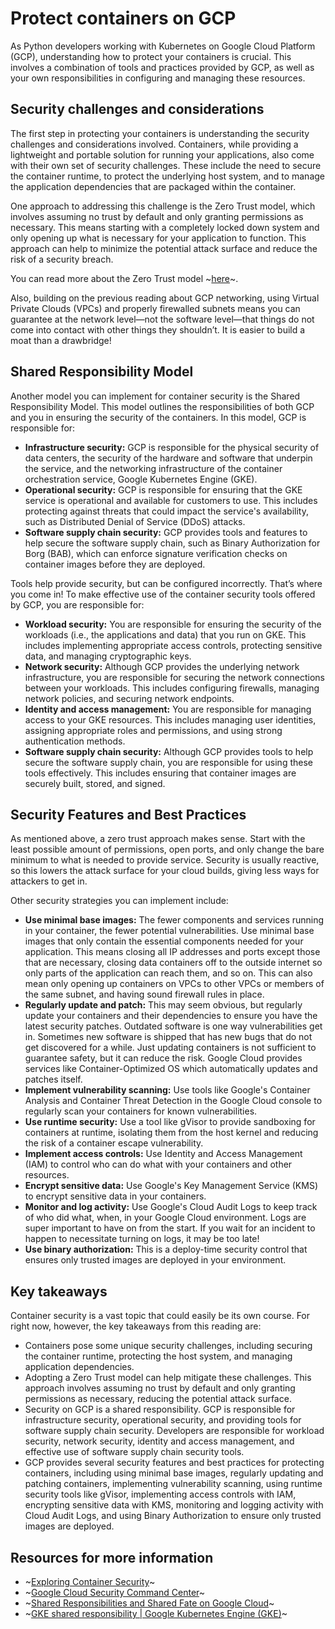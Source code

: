 #  Protect containers on GCP

As Python developers working with Kubernetes on Google Cloud Platform (GCP), understanding how to protect your containers is crucial. This involves a combination of tools and practices provided by GCP, as well as your own responsibilities in configuring and managing these resources.

## Security challenges and considerations

The first step in protecting your containers is understanding the security challenges and considerations involved. Containers, while providing a lightweight and portable solution for running your applications, also come with their own set of security challenges. These include the need to secure the container runtime, to protect the underlying host system, and to manage the application dependencies that are packaged within the container.

One approach to addressing this challenge is the Zero Trust model, which involves assuming no trust by default and only granting permissions as necessary. This means starting with a completely locked down system and only opening up what is necessary for your application to function. This approach can help to minimize the potential attack surface and reduce the risk of a security breach.

You can read more about the Zero Trust model ~[here](https://www.nist.gov/publications/zero-trust-architecture)~.

Also, building on the previous reading about GCP networking, using Virtual Private Clouds (VPCs) and properly firewalled subnets means you can guarantee at the network level—not the software level—that things do not come into contact with other things they shouldn’t. It is easier to build a moat than a drawbridge!

## Shared Responsibility Model

Another model you can implement for container security is the Shared Responsibility Model. This model outlines the responsibilities of both GCP and you in ensuring the security of the containers. In this model, GCP is responsible for:

* **Infrastructure security:** GCP is responsible for the physical security of data centers, the security of the hardware and software that underpin the service, and the networking infrastructure of the container orchestration service, Google Kubernetes Engine (GKE). 
* **Operational security:** GCP is responsible for ensuring that the GKE service is operational and available for customers to use. This includes protecting against threats that could impact the service's availability, such as Distributed Denial of Service (DDoS) attacks.
* **Software supply chain security:** GCP provides tools and features to help secure the software supply chain, such as Binary Authorization for Borg (BAB), which can enforce signature verification checks on container images before they are deployed.

Tools help provide security, but can be configured incorrectly. That’s where you come in! To make effective use of the container security tools offered by GCP, you are responsible for:

* **Workload security:** You are responsible for ensuring the security of the workloads (i.e., the applications and data) that you run on GKE. This includes implementing appropriate access controls, protecting sensitive data, and managing cryptographic keys.
* **Network security:** Although GCP provides the underlying network infrastructure, you are responsible for securing the network connections between your workloads. This includes configuring firewalls, managing network policies, and securing network endpoints.
* **Identity and access management:** You are responsible for managing access to your GKE resources. This includes managing user identities, assigning appropriate roles and permissions, and using strong authentication methods.
* **Software supply chain security:** Although GCP provides tools to help secure the software supply chain, you are responsible for using these tools effectively. This includes ensuring that container images are securely built, stored, and signed.

## Security Features and Best Practices

As mentioned above, a zero trust approach makes sense. Start with the least possible amount of permissions, open ports, and only change the bare minimum to what is needed to provide service. Security is usually reactive, so this lowers the attack surface for your cloud builds, giving less ways for attackers to get in.

Other security strategies you can implement include:

* **Use minimal base images:** The fewer components and services running in your container, the fewer potential vulnerabilities. Use minimal base images that only contain the essential components needed for your application. This means closing all IP addresses and ports except those that are necessary, closing data containers off to the outside internet so only parts of the application can reach them, and so on. This can also mean only opening up containers on VPCs to other VPCs or members of the same subnet, and having sound firewall rules in place.
* **Regularly update and patch:** This may seem obvious, but regularly update your containers and their dependencies to ensure you have the latest security patches. Outdated software is one way vulnerabilities get in. Sometimes new software is shipped that has new bugs that do not get discovered for a while. Just updating containers is not sufficient to guarantee safety, but it can reduce the risk. Google Cloud provides services like Container-Optimized OS which automatically updates and patches itself.
* **Implement vulnerability scanning:** Use tools like Google's Container Analysis and Container Threat Detection in the Google Cloud console to regularly scan your containers for known vulnerabilities.
* **Use runtime security:** Use a tool like gVisor to provide sandboxing for containers at runtime, isolating them from the host kernel and reducing the risk of a container escape vulnerability.
* **Implement access controls:** Use Identity and Access Management (IAM) to control who can do what with your containers and other resources.
* **Encrypt sensitive data:** Use Google's Key Management Service (KMS) to encrypt sensitive data in your containers.
* **Monitor and log activity:** Use Google's Cloud Audit Logs to keep track of who did what, when, in your Google Cloud environment. Logs are super important to have on from the start. If you wait for an incident to happen to necessitate turning on logs, it may be too late!
* **Use binary authorization:** This is a deploy-time security control that ensures only trusted images are deployed in your environment.

## Key takeaways

Container security is a vast topic that could easily be its own course. For right now, however, the key takeaways from this reading are:

* Containers pose some unique security challenges, including securing the container runtime, protecting the host system, and managing application dependencies.
* Adopting a Zero Trust model can help mitigate these challenges. This approach involves assuming no trust by default and only granting permissions as necessary, reducing the potential attack surface.
* Security on GCP is a shared responsibility. GCP is responsible for infrastructure security, operational security, and providing tools for software supply chain security. Developers are responsible for workload security, network security, identity and access management, and effective use of software supply chain security tools.
* GCP provides several security features and best practices for protecting containers, including using minimal base images, regularly updating and patching containers, implementing vulnerability scanning, using runtime security tools like gVisor, implementing access controls with IAM, encrypting sensitive data with KMS, monitoring and logging activity with Cloud Audit Logs, and using Binary Authorization to ensure only trusted images are deployed.

## Resources for more information

* ~[Exploring Container Security](https://cloud.google.com/blog/products/containers-kubernetes/exploring-container-security-let-google-do-the-patching-with-new-managed-base-images)~
* ~[Google Cloud Security Command Center](https://cloud.google.com/security-command-center/docs/concepts-security-command-center-overview)~
* ~[Shared Responsibilities and Shared Fate on Google Cloud](https://cloud.google.com/architecture/framework/security/shared-responsibility-shared-fate)~
* ~[GKE shared responsibility | Google Kubernetes Engine \(GKE\)](https://cloud.google.com/kubernetes-engine/docs/concepts/shared-responsibility)~
